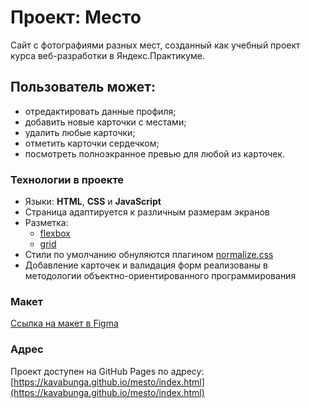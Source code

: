 # Проект: Место

Сайт с фотографиями разных мест, созданный как учебный проект курса веб-разработки в Яндекс.Практикуме.

## Пользователь может:

* отредактировать данные профиля;
* добавить новые карточки с местами;
* удалить любые карточки;
* отметить карточки сердечком;
* посмотреть полноэкранное превью для любой из карточек.

### Технологии в проекте

* Языки: **HTML**, **CSS** и **JavaScript**
* Страница адаптируется к различным размерам экранов
* Разметка:
  - [flexbox](https://www.doka.guide/css/flexbox-guide/ "Гайд по flexbox на Доке")
  - [grid](https://www.doka.guide/css/grid-guide/ "Гайд по grid на Доке")
* Стили по умолчанию обнуляются плагином [normalize.css](https://necolas.github.io/normalize.css/)
* Добавление карточек и валидация форм реализованы в методологии объектно-ориентированного программирования

### Макет

[Ссылка на макет в Figma](https://www.figma.com/file/2cn9N9jSkmxD84oJik7xL7/JavaScript.-Sprint-4?node-id=0%3A1)

### Адрес

Проект доступен на GitHub Pages по адресу: [https://kavabunga.github.io/mesto/index.html](https://kavabunga.github.io/mesto/index.html)

